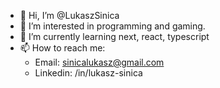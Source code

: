 - 👋 Hi, I’m @LukaszSinica
- 👀 I’m interested in programming and gaming.
- 🌱 I’m currently learning next, react, typescript
- 📫 How to reach me: 
     - Email: sinicalukasz@gmail.com
     - Linkedin: /in/lukasz-sinica
<!---
LukaszSinica/LukaszSinica is a ✨ special ✨ repository because its `README.md` (this file) appears on your GitHub profile.
You can click the Preview link to take a look at your changes.
--->
